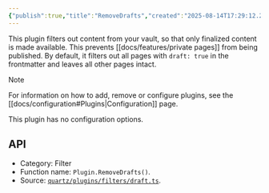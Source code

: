 ```yaml
---
{"publish":true,"title":"RemoveDrafts","created":"2025-08-14T17:29:12.204+02:00","modified":"2025-08-14T17:29:12.204+02:00","tags":["plugin/filter"],"cssclasses":""}
---
```



This plugin filters out content from your vault, so that only finalized content is made available. This prevents [[docs/features/private pages]] from being published. By default, it filters out all pages with `draft: true` in the frontmatter and leaves all other pages intact.

> [!note]
> For information on how to add, remove or configure plugins, see the [[docs/configuration#Plugins\|Configuration]] page.

This plugin has no configuration options.

## API

- Category: Filter
- Function name: `Plugin.RemoveDrafts()`.
- Source: [`quartz/plugins/filters/draft.ts`](https://github.com/jackyzha0/quartz/blob/v4/quartz/plugins/filters/draft.ts).
